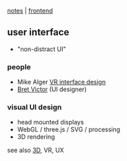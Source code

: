 [notes](index.md) | [frontend](frontend.md)

## user interface
- "non-distract UI"


### people
- Mike Alger [VR interface design](https://vimeo.com/141380662)
- [Bret Victor](http://worrydream.com/) (UI designer)

### visual UI design
- head mounted displays
- WebGL / three.js / SVG / processing
- 3D rendering




see also [3D](3D.md), VR, UX
